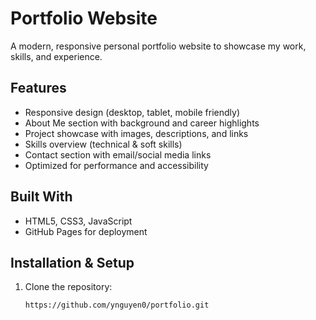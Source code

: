 # Portfolio Website

A modern, responsive personal portfolio website to showcase my work, skills, and experience.

## Features
- Responsive design (desktop, tablet, mobile friendly)
- About Me section with background and career highlights
- Project showcase with images, descriptions, and links
- Skills overview (technical & soft skills)
- Contact section with email/social media links
- Optimized for performance and accessibility

## Built With
- HTML5, CSS3, JavaScript 
- GitHub Pages for deployment

## Installation & Setup
1. Clone the repository:
   ```bash
   https://github.com/ynguyen0/portfolio.git
